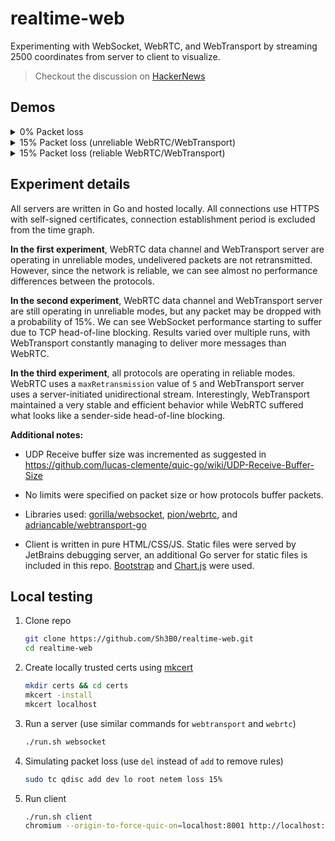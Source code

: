# realtime-web
Experimenting with WebSocket, WebRTC, and WebTransport by streaming 2500 coordinates from server to client to visualize.
> Checkout the discussion on [HackerNews](https://news.ycombinator.com/item?id=34137974)

## Demos

<details>
<summary>0% Packet loss</summary>

https://user-images.githubusercontent.com/40727318/215340433-ac2543e7-e2eb-4c4f-b3c1-d5adc4abffd3.mp4

</details>

<details>
<summary>15% Packet loss (unreliable WebRTC/WebTransport)</summary>

https://user-images.githubusercontent.com/40727318/215340455-66b51c24-9015-4086-9453-4230cf72cea6.mp4

</details>

<details>
<summary>15% Packet loss (reliable WebRTC/WebTransport)</summary>

https://user-images.githubusercontent.com/40727318/215340465-ebe2c5cf-839c-4822-9df6-eb177fe2bb77.mp4

</details>

## Experiment details

All servers are written in Go and hosted locally. All connections use HTTPS with self-signed certificates, connection establishment period is excluded from the time graph.

**In the first experiment**, WebRTC data channel and WebTransport server are operating in unreliable modes, undelivered packets are not retransmitted. However, since the network is reliable, we can see almost no performance differences between the protocols.

**In the second experiment**, WebRTC data channel and WebTransport server are still operating in unreliable modes, but any packet may be dropped with a probability of 15%. We can see WebSocket performance starting to suffer due to TCP head-of-line blocking. Results varied over multiple runs, with WebTransport constantly managing to deliver more messages than WebRTC.

**In the third experiment**, all protocols are operating in reliable modes. WebRTC uses a `maxRetransmission` value of `5` and WebTransport server uses a server-initiated unidirectional stream. Interestingly, WebTransport maintained a very stable and efficient behavior while WebRTC suffered what looks like a sender-side head-of-line blocking.

**Additional notes:**

- UDP Receive buffer size was incremented as suggested in https://github.com/lucas-clemente/quic-go/wiki/UDP-Receive-Buffer-Size

- No limits were specified on packet size or how protocols buffer packets.
- Libraries used: [gorilla/websocket](https://github.com/gorilla/websocket), [pion/webrtc](https://github.com/pion/webrtc), and [adriancable/webtransport-go](https://github.com/adriancable/webtransport-go)
- Client is written in pure HTML/CSS/JS. Static files were served by JetBrains debugging server, an additional Go server for static files is included in this repo. [Bootstrap](https://getbootstrap.com/) and [Chart.js](https://www.chartjs.org/) were used.

## Local testing

1. Clone repo
    ```bash
    git clone https://github.com/Sh3B0/realtime-web.git
    cd realtime-web
    ```

2. Create locally trusted certs using [mkcert](https://github.com/FiloSottile/mkcert) 
    ```bash
    mkdir certs && cd certs
    mkcert -install
    mkcert localhost
    ```

3. Run a server (use similar commands for `webtransport` and `webrtc`)
    ```bash
    ./run.sh websocket
    ```

4. Simulating packet loss (use `del` instead of `add` to remove rules)
    ```bash
    sudo tc qdisc add dev lo root netem loss 15%
    ```
    
5. Run client
    ```bash
    ./run.sh client
    chromium --origin-to-force-quic-on=localhost:8001 http://localhost:3000
    ```

